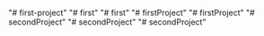 "# first-project" 
"# first" 
"# first" 
"# firstProject" 
"# firstProject" 
"# secondProject" 
"# secondProject" 
"# secondProject" 
